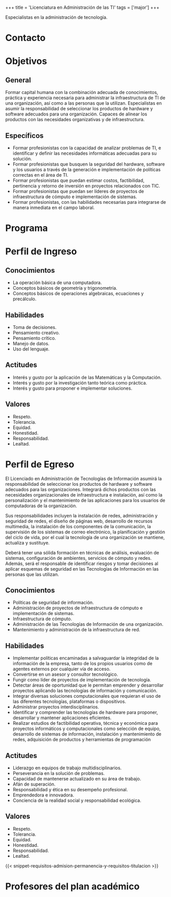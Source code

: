 +++
title = 'Licenciatura en Administración de las TI'
tags = ['major']
+++

Especialistas en la administración de tecnología.

<!--more-->

# Contacto

# Objetivos

## General

Formar capital humana con la combinación adecuada de conocimientos, práctica y experiencia necesaria para administrar la infraestructura de TI de una organización, así como a las personas que la utilizan. Especialistas en asumir la responsabilidad de seleccionar los productos de hardware y software adecuados para una organización. Capaces de alinear los productos con las necesidades organizativas y de infraestructura.

## Específicos

- Formar profesionistas con la capacidad de analizar problemas de TI, e identificar y definir las necesidades informáticas adecuadas para su solución.
- Formar profesionistas que busquen la seguridad del hardware, software y los usuarios a través de la generación e implementación de políticas correctas en el área de TI.
- Formar profesionistas que puedan estimar costos, factibilidad, pertinencia y retorno de inversión en proyectos relacionados con TIC.
- Formar profesionistas que puedan ser líderes de proyectos de infraestructura de cómputo e implementación de sistemas.
- Formar profesionistas, con las habilidades necesarias para integrarse de manera inmediata en el campo laboral.

# Programa

# Perfil de Ingreso

## Conocimientos

- La operación básica de una computadora.
- Conceptos básicos de geometría y trigonometría.
- Conceptos básicos de operaciones algebraicas, ecuaciones y precálculo.

## Habilidades

- Toma de decisiones.
- Pensamiento creativo.
- Pensamiento crítico.
- Manejo de datos.
- Uso del lenguaje.

## Actitudes

- Interés y gusto por la aplicación de las Matemáticas y la Computación.
- Interés y gusto por la investigación tanto teórica como práctica.
- Interés y gusto para proponer e implementar soluciones.

## Valores

- Respeto.
- Tolerancia.
- Equidad.
- Honestidad.
- Responsabilidad.
- Lealtad.

# Perfil de Egreso

El Licenciado en Administración de Tecnologías de Información asumirá la responsabilidad de seleccionar los productos de hardware y software adecuados para las organizaciones. Integrará dichos productos con las necesidades organizacionales de infraestructura e instalación, así como la personalización y el mantenimiento de las aplicaciones para los usuarios de computadoras de la organización.

Sus responsabilidades incluyen la instalación de redes, administración y seguridad de redes, el diseño de páginas web, desarrollo de recursos multimedia, la instalación de los componentes de la comunicación, la supervisión de los sistemas de correo electrónico, la planificación y gestión del ciclo de vida, por el cual la tecnología de una organización se mantiene, actualiza y sustituye.

Deberá tener una sólida formación en técnicas de análisis, evaluación de sistemas, configuración de ambientes, servicios de cómputo y redes. Además, será el responsable de identificar riesgos y tomar decisiones al aplicar esquemas de seguridad en las Tecnologías de Información en las personas que las utilizan. 

## Conocimientos

- Políticas de seguridad de información.
- Administración de proyectos de infraestructura de cómputo e implementación de sistemas.
- Infraestructura de cómputo.
- Administración de las Tecnologías de Información de una organización.
- Mantenimiento y administración de la infraestructura de red.

## Habilidades

- Implementar políticas encaminadas a salvaguardar la integridad de la información de la empresa, tanto de los propios usuarios como de agentes externos por cualquier vía de acceso.
- Convertirse en un asesor y consultor tecnológico.
- Fungir como líder de proyectos de implementación de tecnología.
- Detectar áreas de oportunidad que le permitan emprender y desarrollar proyectos aplicando las tecnologías de información y comunicación.
- Integrar diversas soluciones computacionales que requieran el uso de las diferentes tecnologías, plataformas o dispositivos.
- Administrar proyectos interdisciplinarios.
- Identificar y comprender las tecnologías de hardware para proponer, desarrollar y mantener aplicaciones eficientes.
- Realizar estudios de factibilidad operativa, técnica y económica para proyectos informáticos y computacionales como selección de equipo, desarrollo de sistemas de información, instalación y mantenimiento de redes, adquisición de productos y herramientas de programación

## Actitudes

- Liderazgo en equipos de trabajo multidisciplinarios.
- Perseverancia en la solución de problemas.
- Capacidad de mantenerse actualizado en su área de trabajo.
- Afán de superación.
- Responsabilidad y ética en su desempeño profesional.
- Emprendedora e innovadora.
- Conciencia de la realidad social y responsabilidad ecológica.

## Valores

- Respeto.
- Tolerancia.
- Equidad.
- Honestidad.
- Responsabilidad.
- Lealtad.

{{< snippet-requisitos-admision-permanencia-y-requisitos-titulacion >}}

# Profesores del plan académico
